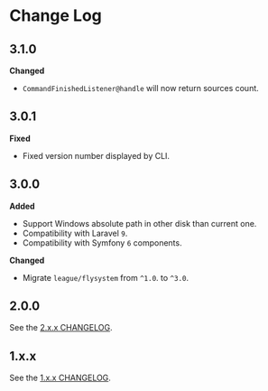 # Change Log

## 3.1.0

**Changed**

- `CommandFinishedListener@handle` will now return sources count.

## 3.0.1

**Fixed**

- Fixed version number displayed by CLI.

## 3.0.0

**Added**

- Support Windows absolute path in other disk than current one.
- Compatibility with Laravel `9`.
- Compatibility with Symfony `6` components.

**Changed**

- Migrate `league/flysystem` from `^1.0`. to `^3.0`.

## 2.0.0

See the [2.x.x CHANGELOG](https://github.com/paul-thebaud/phpunitgen-console/blob/2.x.x/CHANGELOG.md).

## 1.x.x

See the [1.x.x CHANGELOG](https://github.com/paul-thebaud/phpunitgen-console/blob/1.x.x/CHANGELOG.md).
